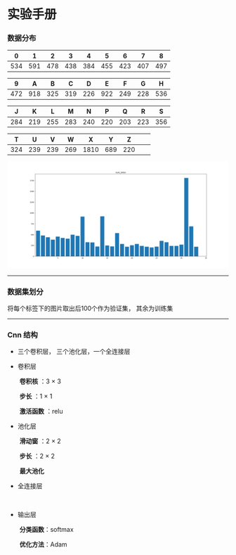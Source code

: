 # 实验手册 

### 数据分布 

|  0   |  1   |  2   |  3   |  4   |  5   |  6   |  7   |  8   |
| :--: | :--: | :--: | :--: | :--: | :--: | :--: | :--: | :--: |
| 534  | 591  | 478  | 438  | 384  | 455  | 423  | 407  | 497  |

|  9   |  A   |  B   |  C   |  D   |  E   |  F   |  G   |  H   |
| :--: | :--: | :--: | :--: | :--: | :--: | :--: | :--: | :--: |
| 472  | 918  | 325  | 319  | 226  | 922  | 249  | 228  | 536  |

|  J   |  K   |  L   |  M   |  N   |  P   |  Q   |  R   |  S   |
| :--: | :--: | :--: | :--: | :--: | :--: | :--: | :--: | :--: |
| 284  | 219  | 255  | 283  | 240  | 220  | 203  | 223  | 356  |

|  T   |  U   |  V   |  W   |  X   |  Y   |  Z   |      |      |
| :--: | :--: | :--: | :--: | :--: | :--: | :--: | :--: | :--: |
| 324  | 239  | 239  | 269  | 1810 | 689  | 220  |      |      |

![柱状图](./images/num_letter.png)

---

### 数据集划分 

将每个标签下的图片取出后100个作为验证集， 其余为训练集 

---

### Cnn 结构 

- 三个卷积层， 三个池化层，一个全连接层 

- 卷积层

  ​            **卷积核** ：3 × 3 

  ​            **步长** ：1 × 1

  ​            **激活函数** ：relu 

- 池化层

  ​            **滑动窗** ：2 × 2

  ​            **步长** ：2 × 2

  ​            **最大池化** 

- 全连接层

  ​             

- 输出层

  ​            **分类函数**：softmax

  ​            **优化方法**：Adam